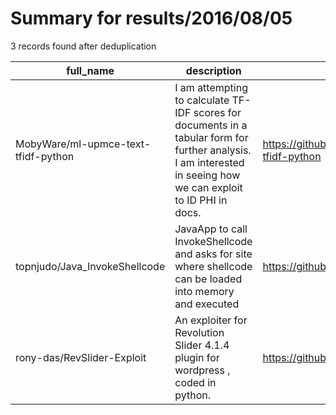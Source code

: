 
# Summary for results/2016/08/05
    
3 records found after deduplication

| full_name | description | html_url | matched_list | matched_count | pushed_at | size | stargazers_count | language | forks_count |
|-------------------------------------|------------------------------------------------------------------------------------------------------------------------------------------------------------------|--------------------------------------------------------|----------------|-----------------|---------------------------|--------|--------------------|------------|---------------|
| MobyWare/ml-upmce-text-tfidf-python | I am attempting to calculate TF-IDF scores for documents in a tabular form for further analysis. I am interested in seeing how we can exploit to ID PHI in docs. | https://github.com/MobyWare/ml-upmce-text-tfidf-python | ['exploit'] | 1 | 2016-08-05 16:31:37+00:00 | 4 | 0 | Python | 0 |
| topnjudo/Java_InvokeShellcode | JavaApp to call InvokeShellcode and asks for site where shellcode can be loaded into memory and executed | https://github.com/topnjudo/Java_InvokeShellcode | ['shellcode'] | 1 | 2016-08-05 03:36:45+00:00 | 17 | 1 | PowerShell | 0 |
| rony-das/RevSlider-Exploit | An exploiter for Revolution Slider 4.1.4 plugin for wordpress , coded in python. | https://github.com/rony-das/RevSlider-Exploit | ['exploit'] | 1 | 2016-08-05 08:37:48+00:00 | 35 | 5 | Python | 3 |
